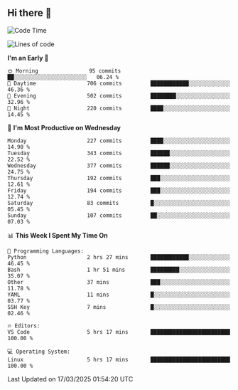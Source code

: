 ## Hi there 👋

<!--
**Wangmerlyn/Wangmerlyn** is a ✨ _special_ ✨ repository because its `README.md` (this file) appears on your GitHub profile.

Here are some ideas to get you started:

- 🔭 I’m currently working on ...
- 🌱 I’m currently learning ...
- 👯 I’m looking to collaborate on ...
- 🤔 I’m looking for help with ...
- 💬 Ask me about ...
- 📫 How to reach me: ...
- 😄 Pronouns: ...
- ⚡ Fun fact: ...
-->
<!--START_SECTION:waka-->
![Code Time](http://img.shields.io/badge/Code%20Time-89%20hrs%2019%20mins-blue)

![Lines of code](https://img.shields.io/badge/From%20Hello%20World%20I%27ve%20Written-8.6%20million%20lines%20of%20code-blue)

**I'm an Early 🐤** 

```text
🌞 Morning                95 commits          ██░░░░░░░░░░░░░░░░░░░░░░░   06.24 % 
🌆 Daytime                706 commits         ████████████░░░░░░░░░░░░░   46.36 % 
🌃 Evening                502 commits         ████████░░░░░░░░░░░░░░░░░   32.96 % 
🌙 Night                  220 commits         ████░░░░░░░░░░░░░░░░░░░░░   14.45 % 
```
📅 **I'm Most Productive on Wednesday** 

```text
Monday                   227 commits         ████░░░░░░░░░░░░░░░░░░░░░   14.90 % 
Tuesday                  343 commits         ██████░░░░░░░░░░░░░░░░░░░   22.52 % 
Wednesday                377 commits         ██████░░░░░░░░░░░░░░░░░░░   24.75 % 
Thursday                 192 commits         ███░░░░░░░░░░░░░░░░░░░░░░   12.61 % 
Friday                   194 commits         ███░░░░░░░░░░░░░░░░░░░░░░   12.74 % 
Saturday                 83 commits          █░░░░░░░░░░░░░░░░░░░░░░░░   05.45 % 
Sunday                   107 commits         ██░░░░░░░░░░░░░░░░░░░░░░░   07.03 % 
```


📊 **This Week I Spent My Time On** 

```text
💬 Programming Languages: 
Python                   2 hrs 27 mins       ████████████░░░░░░░░░░░░░   46.45 % 
Bash                     1 hr 51 mins        █████████░░░░░░░░░░░░░░░░   35.07 % 
Other                    37 mins             ███░░░░░░░░░░░░░░░░░░░░░░   11.78 % 
YAML                     11 mins             █░░░░░░░░░░░░░░░░░░░░░░░░   03.77 % 
SSH Key                  7 mins              █░░░░░░░░░░░░░░░░░░░░░░░░   02.46 % 

🔥 Editors: 
VS Code                  5 hrs 17 mins       █████████████████████████   100.00 % 

💻 Operating System: 
Linux                    5 hrs 17 mins       █████████████████████████   100.00 % 
```


 Last Updated on 17/03/2025 01:54:20 UTC
<!--END_SECTION:waka-->
